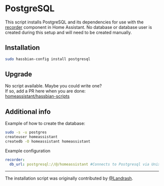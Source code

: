 # PostgreSQL

This script installs PostgreSQL and its dependencies for use with the
[recorder][recorder] component in Home Assistant. No database or database user
is created during this setup and will need to be created manually.

## Installation

```bash
sudo hassbian-config install postgresql
```

## Upgrade

No script available. Maybe you could write one?  
If so, add a PR here when you are done:  
[homeassistant/hassbian-scripts][repo]

## Additional info

Example of how to create the database:

```bash
sudo -s -u postgres
createuser homeassistant
createdb -O homeassistant homeassistant
```

Example configuration
```yaml
recorder:
  db_url: postgresql://@/homeassistant #Connects to Postgresql via Unix socket, allowed by default
```

***

The installation script was originally contributed by [@Landrash][landrash].

<!--- Links --->
[landrash]: https://github.com/landrash
[recorder]: https://www.home-assistant.io/components/recorder
[repo]: https://github.com/home-assistant/hassbian-scripts/pulls
